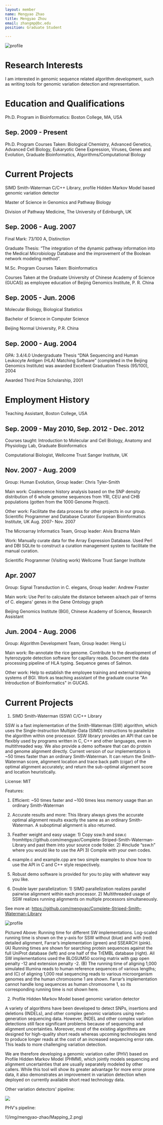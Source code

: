 ```yaml
---
layout: member
name: Mengyao Zhao 
title: Mengyao Zhou
email: zhangmp@bc.edu
position: Graduate Student

---
```

![profile](/img/mengyao-zhao.jpg)

<!-- DO NOT REMOVE CODE BLOCK ABOVE THIS LINE. THIS BLOCK WILL SHOW UP ON GITHUB PREVIEW BUT NOT THE WEBSITE -->

# Research Interests
I am interested in genomic sequence related algorithm development, such as writing tools for genomic variation detection
and representation.

# Education and Qualifications

Ph.D. Program in Bioinformatics:
Boston College, MA, USA

## Sep. 2009 - Present

Ph.D. Program Courses Taken: Biological Chemistry, Advanced Genetics, Advanced Cell Biology, Eukaryotic Gene Expression, Viruses, Genes and Evolution, Graduate Bioinformatics, Algorithms/Computational Biology

# Current Projects

SIMD Smith-Waterman C/C++ Library, profile Hidden Markov Model based genomic variation detector

Master of Science in Genomics and Pathway Biology

Division of Pathway Medicine, The University of Edinburgh, UK

## Sep. 2006 - Aug. 2007

Final Mark: 73/100 A, Distinction

Graduate Thesis: “The integration of the dynamic pathway information into the Medical Microbiology Database and the improvement of the Boolean network modeling method”.

M.Sc. Program Courses Taken: Bioinformatics

Courses Taken at the Graduate University of Chinese Academy of Science (GUCAS) as employee education of Beijing Genomics Institute, P. R. China

## Sep. 2005 - Jun. 2006

Molecular Biology, Biological Statistics

Bachelor of Science in Computer Science

Beijing Normal University, P.R. China

## Sep. 2000 - Aug. 2004

GPA: 3.4/4.0 Undergraduate Thesis “DNA Sequencing and Human Leukocyte Antigen (HLA) Matching Software” (completed in the Beijing Genomics Institute) was awarded Excellent Graduation Thesis (95/100), 2004

Awarded Third Prize Scholarship, 2001

# Employment History

Teaching Assistant, Boston College, USA

## Sep. 2009 - May 2010, Sep. 2012 - Dec. 2012

Courses taught: Introduction to Molecular and Cell Biology, Anatomy and Physiology Lab, Graduate Bioinformatics

Computational Biologist, Wellcome Trust Sanger Institute, UK

## Nov. 2007 - Aug. 2009

Group: Human Evolution, Group leader: Chris Tyler-Smith

Main work: Coalescence history analysis based on the SNP density distribution of 6 whole genome sequences from YRI, CEU and CHB populations (gotten from the 1000 Genome Project).

Other work: Facilitate the data process for other projects in our group. Scientific Programmer and Database Curator European Bioinformatics Institute, UK Aug. 2007- Nov. 2007

The Microarray Informatics Team, Group leader: Alvis Brazma Main

Work: Manually curate data for the Array Expression Database. Used Perl and DBI SQLite to construct a curation management system to facilitate the manual curation.

Scientific Programmer (Visiting work) Wellcome Trust Sanger Institute

## Apr. 2007

Group: Signal Transduction in C. elegans, Group leader: Andrew Fraster 

Main work: Use Perl to calculate the distance between a/each pair of terms of C. elegans' genes in the Gene Ontology graph

Beijing Genomics Institute (BGI), Chinese Academy of Science, Research Assistant

## Jun. 2004 - Aug. 2006

Group: Algorithm Development Team, Group leader: Heng Li 

Main work: Re-annotate the rice genome. Contribute to the development of hyterozygote detection software for capillary reads. Document the data processing pipeline of HLA typing. Sequence genes of Salmon.

Other work: Help to establish the employee training and external training systems of BGI. Work as teaching assistant of the graduate course "An Introduction of Bioinformatics" in GUCAS.

# Current Projects
1)  SIMD Smith-Waterman (SSW) C/C++ Library

SSW is a fast implementation of the Smith-Waterman (SW) algorithm, which uses the Single-Instruction Multiple-Data (SIMD) instructions to parallelize the algorithm within one processor. SSW library provides an API that can be flexibly used by programs written in C, C++ and other languages, even in multithreaded way. We also provide a demo software that can do protein and genome alignment directly. Current version of our implementation is ~50 times faster than an ordinary Smith-Waterman. It can return the Smith-Waterman score, alignment location and trace back path (cigar) of the optimal alignment accurately; and return the sub-optimal alignment score and location heuristically.

License: MIT

Features:

1. Efficient: ~50 times faster and ~100 times less memory usage than an ordinary Smith-Waterman

2. Accurate results and more: This library always gives the accurate optimal alignment results exactly the same as an ordinary Smith-Waterman. A suboptimal alignment is also returned.

3. Feather weight and easy usage: 1) Copy ssw.h and ssw.c fromhttps://github.com/mengyao/Complete-Striped-Smith-Waterman-Library and past them into your source code folder. 2) #include “ssw.h” where you would like to use the API 3) Compile with your own codes.

4. example.c and example.cpp are two simple examples to show how to use the API in C and C++ style respectively.

5. Robust demo software is provided for you to play with whatever way you like.

6. Double layer parallelization: 1) SIMD parallelization realizes parallel pairwise alignment within each processor. 2) Multithreaded usage of SSW realizes running alignments on multiple processors simultaneously.

See more at: https://github.com/mengyao/Complete-Striped-Smith-Waterman-Library

![profile](/img/mengyao-zhao/SW_Imp.png)

Pictured Above: Running time for different SW implementations. Log-scaled running time is shown on the y-axis for SSW without (blue) and with (red) detailed alignment, Farrar’s implementation (green) and SSEARCH (pink). (A) Running times are shown for searching protein sequences against the full UniProt database (left) and one half of the TrEMBL database (right). All SW implementations used the BLOSUM50 scoring matrix with gap open penalty -12 and extension penalty -2. (B) The running time of aligning 1,000 simulated Illumina reads to human reference sequences of various lengths; and (C) of aligning 1,000 real sequencing reads to various microorganism genomes and the human chromosome 1 are shown. Farrar’s implementation cannot handle long sequences as human chromosome 1, so its corresponding running time is not shown here.

2)	Profile Hidden Markov Model based genomic variation detector

A variety of algorithms have been developed to detect SNPs, insertions and deletions (INDELs), and other complex genomic variations using next- generation sequencing data. However, INDEL and other complex variation detections still face significant problems because of sequencing and alignment uncertainties. Moreover, most of the existing algorithms are designed for high-quality short reads whereas upcoming technologies tend to produce longer reads at the cost of an increased sequencing error rate. This leads to more challenging variation detection.

We are therefore developing a genomic variation caller (PHV) based on Profile Hidden Markov Model (PHMM), which jointly models sequencing and alignment uncertainties that are usually separately modeled by other callers. While this tool will show its greater advantage for more error prone data, it also demonstrates an improvement in variation detection when deployed on currently available short read technology data.

Other variation detectors' pipeline:

![](/img/mengyao-zhao/Mapping.png)

PHV's pipeline:

!(/img/mengyao-zhao/Mapping_2.png)
